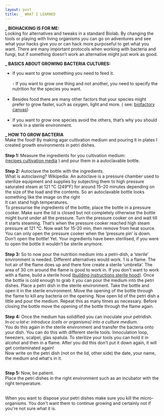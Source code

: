 ```yaml
---
layout: post
title: _ WHAT I LEARNED
---
```

<b>_ BIOHACKING IS FOR ME:</b><br>
Looking for alternatives and tweaks in a standard Biolab. By changing the tools or playing with living organisms you can go on adventures and see what your hacks give you or can hack more purposeful to get what you want. There are many important protocols when working with bacteria and fungi, but if something doesn’t work an alternative might just work as good. 

<b>_ BASICS ABOUT GROWING BACTERIA CULTURES:</b><br>
- If you want to grow something you need to feed it.<br><br> - If you want to grow one thing and not another, you need to specify the nutrition for the species you want.<br><br>
- Besides food there are many other factors that your species might prefer to grow faster, such as oxygen, light and more. ( see: <a href="http://biohackacademy.github.io/biofactory/graphics/BioFactory-canvas.pdf">biofactory canvas</a>)<br><br>
- If you want to grow one species avoid the others, that’s why you should work in a sterile environment. 

<b>_ HOW TO GROW BACTERIA</b><br>
Make the food! By making agar cultivation medium and pouring it in plates I created growth environments in petri dishes.<br><br>
<b>Step 1:</b> Measure the ingredients for you cultivation medium: <br>(<a href="http://biohackacademy.github.io/biofactory/annex/cultivation-media/">recipes cultivation media</a> ) and pour them in a autoclavable bottle.<br><br>
<b>Step 2:</b> Autoclave the bottle with the ingredients.<br> What is autoclaving? Wikipedia: An autoclave is a pressure chamber used to sterilize equipment and supplies by subjecting them to high pressure saturated steam at 121 °C (249°F) for around 15–20 minutes depending on the size of the load and the contents.<img src="http://www.camlab.co.uk/images/thumbs/0009172.gif" alt="" style="float:right;" padding="10px"/> 
So an autoclavable bottle looks something like the image on the right<br>
It can stand high temperatures. <br>To pressurise the ingredients of the bottle, place the bottle in a pressure cooker. Make sure the lid is closed but not completely otherwise the bottle might burst under all the pressure. Turn the pressure cooker on and wait till it starts steaming. That’s when the pressure cooker reached high steam pressure at 121 °C. Now wait for 15-20 min, then remove from heat source. You can only open the pressure cooker when the ‘pressure pin’ is down. Don’t open the bottle! Yet. Your ingredients have been sterilised, if you were to open the bottle it wouldn’t be sterile anymore.<br><br><img src="http://tamarahoogeweegen.com/airflow6.jpg" alt="" style="float:left;" padding="10px"/> 
<b>Step 3:</b>  So to now pour the nutrition medium into a petri-dish, a ‘sterile’ environment is needed. Different alternatives would work. 1 is a flame. The hot air of the flame does up and there fore create a sterile ‘umbrella’. The area of 30 cm around the flame is good to work in. 
If you don't want to work with a flame, build a sterile hood (<a href="http://biohackacademy.github.io/biofactory/class/4-sterile-hood/">building instructions sterile hood</a>).
Once the bottle is cold enough to grab it you can pour the medium into the petri dishes. Place a petri dish in the sterile environment. Take the bottle and open it in the sterile environment. Move the opening of the bottle through the flame to kill any bacteria on the opening. Now open lid of the petri dish a little and pour the medium. Repeat this as many times as necessary. Before closing the bottle move the opening of the bottle through the flame again.
<br><br>
<b>Step 4:</b>  Once the medium has solidified you can inoculate your petridish. <br><i> In·oc·u·lat·e: introduce (cells or organisms) into a culture medium.</i><br>
You do this again in the sterile environment and transfer the bacteria onto your dish. You can do this with different sterile tools. Innoculation loop, tweezers, scalpel, glas spatula. To sterilize your tools you can hold it in alcohol and then in a flame. After you did this don't put it down again, it will get contaminated again!<br>
Now write on the petri dish (not on the lid, other side) the date, your name, the medium and what's in it. <br><br>

<b>Step 5:</b> Now, be patient. <br>Place the petri dishes in the right environment such as an incubator with the right temperature.<br><br>

When you want to dispose your petri dishes make sure you kill the micro-organisms. You don't want them to continue growing and certainly not if you're not sure what it is.

